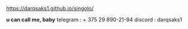 https://darqsaks1.github.io/singolo/

**u can call me, baby** 
telegram : + 375 29 890-21-94
discord : darqsaks1